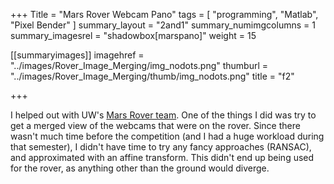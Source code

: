 +++
Title = "Mars Rover Webcam Pano"
tags = [ "programming", "Matlab", "Pixel Bender" ]
summary_layout = "2and1"
summary_numimgcolumns = 1
summary_imagesrel = "shadowbox[marspano]"
weight = 15

[[summaryimages]]
imagehref = "../images/Rover_Image_Merging/img_nodots.png"
thumburl = "../images/Rover_Image_Merging/thumb/img_nodots.png"
title = "f2"

+++
<p>I helped out with UW's <a href="http://www.spacesoc.uwaterloo.ca/rover/">Mars Rover team</a>. One of the things I did was try to get a merged view of the webcams that were on the rover. Since there wasn't much time before the competition (and I had a huge workload during that semester), I didn't have time to try any fancy approaches (RANSAC), and approximated with an affine transform. This didn't end up being used for the rover, as anything other than the ground would diverge.</p>
